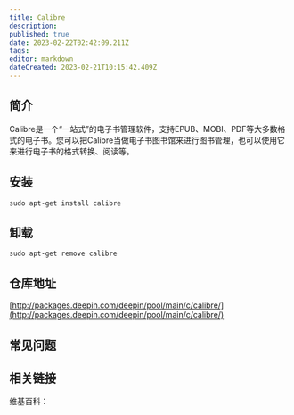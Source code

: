 ```yaml
---
title: Calibre
description: 
published: true
date: 2023-02-22T02:42:09.211Z
tags: 
editor: markdown
dateCreated: 2023-02-21T10:15:42.409Z
---
```


## 简介

Calibre是一个“一站式”的电子书管理软件，支持EPUB、MOBI、PDF等大多数格式的电子书。您可以把Calibre当做电子书图书馆来进行图书管理，也可以使用它来进行电子书的格式转换、阅读等。

## 安装

`sudo apt-get install calibre`

## 卸载

`sudo apt-get remove calibre`

## 仓库地址

[http://packages.deepin.com/deepin/pool/main/c/calibre/](http://packages.deepin.com/deepin/pool/main/c/calibre/)

## 常见问题

## 相关链接

维基百科：
